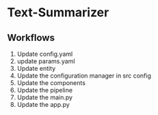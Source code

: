 # Text-Summarizer

 <!-- pip install virtualenv
 python -m venv myenv
 myenv\Scripts\activate
 deactivate -->

 ## Workflows
 1. Update config.yaml
 2. update params.yaml
 3. Update entity
 4. Update the configuration manager in src config
 5. Update the components
 6. Update the pipeline
 7. Update the main.py
 8. Update the app.py
